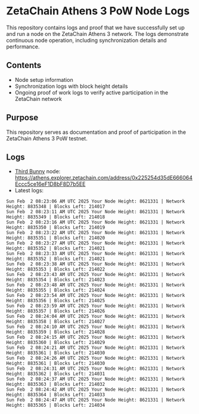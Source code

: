 # ZetaChain Athens 3 PoW Node Logs
This repository contains logs and proof that we have successfully set up and run a node on the ZetaChain Athens 3 network. The logs demonstrate continuous node operation, including synchronization details and performance.

## Contents
- Node setup information
- Synchronization logs with block height details
- Ongoing proof of work logs to verify active participation in the ZetaChain network

## Purpose
This repository serves as documentation and proof of participation in the ZetaChain Athens 3 PoW testnet.

## Logs

- [Third Bunny](https://thirdbunny.xyz/) node: https://athens.explorer.zetachain.com/address/0x225254d35dE666064Eccc5ce16eF1D8bF8D7b5EE
- Latest logs:
```
Sun Feb  2 08:23:06 AM UTC 2025 Your Node Height: 8621331 | Network Height: 8835348 | Blocks Left: 214017
Sun Feb  2 08:23:11 AM UTC 2025 Your Node Height: 8621331 | Network Height: 8835349 | Blocks Left: 214018
Sun Feb  2 08:23:16 AM UTC 2025 Your Node Height: 8621331 | Network Height: 8835350 | Blocks Left: 214019
Sun Feb  2 08:23:22 AM UTC 2025 Your Node Height: 8621331 | Network Height: 8835351 | Blocks Left: 214020
Sun Feb  2 08:23:27 AM UTC 2025 Your Node Height: 8621331 | Network Height: 8835352 | Blocks Left: 214021
Sun Feb  2 08:23:33 AM UTC 2025 Your Node Height: 8621331 | Network Height: 8835352 | Blocks Left: 214021
Sun Feb  2 08:23:38 AM UTC 2025 Your Node Height: 8621331 | Network Height: 8835353 | Blocks Left: 214022
Sun Feb  2 08:23:43 AM UTC 2025 Your Node Height: 8621331 | Network Height: 8835354 | Blocks Left: 214023
Sun Feb  2 08:23:48 AM UTC 2025 Your Node Height: 8621331 | Network Height: 8835355 | Blocks Left: 214024
Sun Feb  2 08:23:54 AM UTC 2025 Your Node Height: 8621331 | Network Height: 8835356 | Blocks Left: 214025
Sun Feb  2 08:23:59 AM UTC 2025 Your Node Height: 8621331 | Network Height: 8835357 | Blocks Left: 214026
Sun Feb  2 08:24:04 AM UTC 2025 Your Node Height: 8621331 | Network Height: 8835358 | Blocks Left: 214027
Sun Feb  2 08:24:10 AM UTC 2025 Your Node Height: 8621331 | Network Height: 8835359 | Blocks Left: 214028
Sun Feb  2 08:24:15 AM UTC 2025 Your Node Height: 8621331 | Network Height: 8835360 | Blocks Left: 214029
Sun Feb  2 08:24:21 AM UTC 2025 Your Node Height: 8621331 | Network Height: 8835361 | Blocks Left: 214030
Sun Feb  2 08:24:26 AM UTC 2025 Your Node Height: 8621331 | Network Height: 8835361 | Blocks Left: 214030
Sun Feb  2 08:24:31 AM UTC 2025 Your Node Height: 8621331 | Network Height: 8835362 | Blocks Left: 214031
Sun Feb  2 08:24:37 AM UTC 2025 Your Node Height: 8621331 | Network Height: 8835363 | Blocks Left: 214032
Sun Feb  2 08:24:42 AM UTC 2025 Your Node Height: 8621331 | Network Height: 8835364 | Blocks Left: 214033
Sun Feb  2 08:24:47 AM UTC 2025 Your Node Height: 8621331 | Network Height: 8835365 | Blocks Left: 214034
```
